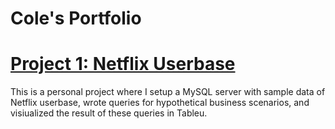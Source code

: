 # Cole's Portfolio

# [Project 1: Netflix Userbase](https://github.com/ColeWSchulte/Netflix-Userbase-Analysis)

This is a personal project where I setup a MySQL server with sample data of Netflix userbase, wrote queries for hypothetical business scenarios, and visiualized the result of these queries in Tableu.
